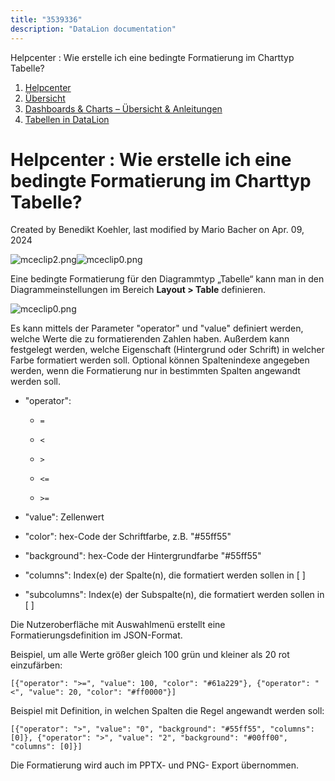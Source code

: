 ```yaml
---
title: "3539336"
description: "DataLion documentation"
---
```


Helpcenter : Wie erstelle ich eine bedingte Formatierung im Charttyp Tabelle?  

1.  [Helpcenter](index.html)
2.  [Übersicht](2982609.html)
3.  [Dashboards & Charts – Übersicht & Anleitungen](3539109.html)
4.  [Tabellen in DataLion](Tabellen-in-DataLion_3539243.html)

# Helpcenter : Wie erstelle ich eine bedingte Formatierung im Charttyp Tabelle?

Created by Benedikt Koehler, last modified by Mario Bacher on Apr. 09, 2024

![mceclip2.png](/img/3473796?width=760)![mceclip0.png](/img/3473802?width=760)

Eine bedingte Formatierung für den Diagrammtyp „Tabelle“ kann man in den Diagrammeinstellungen im Bereich **Layout > Table** definieren. 

![mceclip0.png](/img/3473808?width=760)

Es kann mittels der Parameter "operator" und "value" definiert werden, welche Werte die zu formatierenden Zahlen haben. Außerdem kann festgelegt werden, welche Eigenschaft (Hintergrund oder Schrift) in welcher Farbe formatiert werden soll. Optional können Spaltenindexe angegeben werden, wenn die Formatierung nur in bestimmten Spalten angewandt werden soll. 

-   "operator":
    
    -   `=`
        
    -   `<`
        
    -   `>`
        
    -   `<=`
        
    -   `>=`
        
-   "value": Zellenwert
    
-   "color": hex-Code der Schriftfarbe, z.B. "#55ff55"
    
-   "background": hex-Code der Hintergrundfarbe "#55ff55"
    
-   "columns": Index(e) der Spalte(n), die formatiert werden sollen in \[ \]
    
-   "subcolumns": Index(e) der Subspalte(n), die formatiert werden sollen in \[ \]
    

Die Nutzeroberfläche mit Auswahlmenü erstellt eine Formatierungsdefinition im JSON-Format.

Beispiel, um alle Werte größer gleich 100 grün und kleiner als 20 rot einzufärben:

```
[{"operator": ">=", "value": 100, "color": "#61a229"}, {"operator": "<", "value": 20, "color": "#ff0000"}]
```

Beispiel mit Definition, in welchen Spalten die Regel angewandt werden soll:

```
[{"operator": ">", "value": "0", "background": "#55ff55", "columns": [0]}, {"operator": ">", "value": "2", "background": "#00ff00", "columns": [0]}]
```

Die Formatierung wird auch im PPTX- und PNG- Export übernommen.
